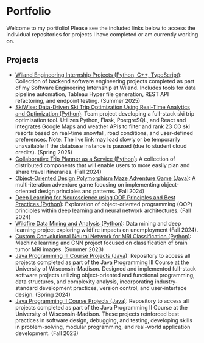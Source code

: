 # Portfolio
Welcome to my portfolio! Please see the included links below to access the individual repositories for projects I have completed or am currently working on.

## Projects
- [Wiland Engineering Internship Projects (Python, C++, TypeScript)](https://github.com/sierrareschke/Wiland-Internship-Summer2025): Collection of backend software engineering projects completed as part of my Software Engineering Internship at Wiland. Includes tools for data pipeline automation, Tableau Hyper file generation, REST API refactoring, and endpoint testing. (Summer 2025)
- [SkiWise: Data-Driven Ski Trip Optimization Using Real-Time Analytics and Optimization (Python)](https://github.com/MichelleGjolberg/SkiWise): Team project developing a full-stack ski trip optimization tool. Utilizes Python, Flask, PostgreSQL, and React and integrates Google Maps and weather APIs to filter and rank 23 CO ski resorts based on real-time snowfall, road conditions, and user-defined preferences. Note: The live link may load slowly or be temporarily unavailable if the database instance is paused (due to student cloud credits). (Spring 2025)
- [Collaborative Trip Planner as a Service (Python)](https://github.com/sierrareschke/Collaborative-Trip-Planner): A collection of distributed components that will enable users to more easily plan and share travel itineraries. (Fall 2024)
- [Object-Oriented Design Polymorphism Maze Adventure Game (Java)](https://github.com/sierrareschke/OOD-Maze-Game): A multi-iteration adventure game focusing on implementing object-oriented design principles and patterns. (Fall 2024)
- [Deep Learning for Neuroscience using OOP Principles and Best Practices (Python)](https://github.com/nolanrbrady/neuro_dl_stats): Exploration of object-oriented programming (OOP) principles within deep learning and neural network architectures. (Fall 2024)
- [Wildfire Data Mining and Analysis (Python)](https://github.com/sierrareschke/Wildfire-Analysis): Data mining and deep learning project exploring wildfire impacts on unemployment (Fall 2024).
- [Custom Convolutional Neural Network for MRI Classification (Python)](https://github.com/sierrareschke/brain_mri_cnn.git): Machine learning and CNN project focused on classification of brain tumor MRI images. (Summer 2023)
- [Java Programming III Course Projects (Java)](https://github.com/sierrareschke/Java-CS400-projects.git): Repository to access all projects completed as part of the Java Programming III Course at the University of Wisconsin-Madison. Designed and implemented full-stack software projects utilizing object-oriented and functional programming, data structures, and complexity analysis, incorporating industry-standard development practices, version control, and user-interface design. (Spring 2024)
- [Java Programming II Course Projects (Java)](https://github.com/sierrareschke/Java-CS300-projects.git): Repository to access all projects completed as part of the Java Programming II Course at the University of Wisconsin-Madison. These projects reinforced best practices in software design, debugging, and testing, developing skills in problem-solving, modular programming, and real-world application development. (Fall 2023)


